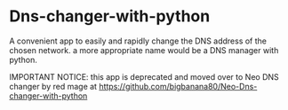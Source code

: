 # Dns-changer-with-python

A convenient app to easily and rapidly change the DNS address of the chosen network. a more appropriate name would be a DNS manager with python.


IMPORTANT NOTICE: this app is deprecated and moved over to Neo DNS changer by red mage at https://github.com/bigbanana80/Neo-Dns-changer-with-python
